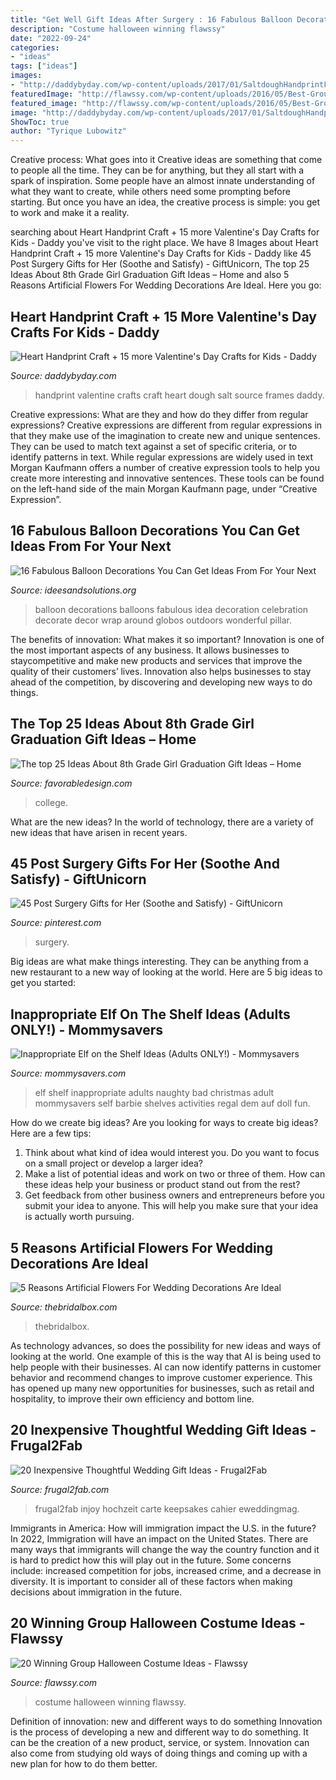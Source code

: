 ```yaml
---
title: "Get Well Gift Ideas After Surgery : 16 Fabulous Balloon Decorations You Can Get Ideas From For Your Next"
description: "Costume halloween winning flawssy"
date: "2022-09-24"
categories:
- "ideas"
tags: ["ideas"]
images:
- "http://daddybyday.com/wp-content/uploads/2017/01/SaltdoughHandprintFrames.jpg"
featuredImage: "http://flawssy.com/wp-content/uploads/2016/05/Best-Group-Halloween-Costume-Eve.jpg"
featured_image: "http://flawssy.com/wp-content/uploads/2016/05/Best-Group-Halloween-Costume-Eve.jpg"
image: "http://daddybyday.com/wp-content/uploads/2017/01/SaltdoughHandprintFrames.jpg"
ShowToc: true
author: "Tyrique Lubowitz"
---
```



Creative process: What goes into it
Creative ideas are something that come to people all the time. They can be for anything, but they all start with a spark of inspiration. Some people have an almost innate understanding of what they want to create, while others need some prompting before starting. But once you have an idea, the creative process is simple: you get to work and make it a reality.

	

		
searching about Heart Handprint Craft + 15 more Valentine&#039;s Day Crafts for Kids - Daddy you've visit to the right place. We have 8 Images about Heart Handprint Craft + 15 more Valentine&#039;s Day Crafts for Kids - Daddy like 45 Post Surgery Gifts for Her (Soothe and Satisfy) - GiftUnicorn, The top 25 Ideas About 8th Grade Girl Graduation Gift Ideas – Home and also 5 Reasons Artificial Flowers For Wedding Decorations Are Ideal. Here you go:
		
    
## Heart Handprint Craft + 15 More Valentine&#039;s Day Crafts For Kids - Daddy

<img loading=lazy src="http://daddybyday.com/wp-content/uploads/2017/01/SaltdoughHandprintFrames.jpg" onerror="this.onerror=null;this.src='https://tse1.mm.bing.net/th?id=OIP.T5F9zPZFTzBYBw-Ctbo_QAHaMs&amp;pid=15.1';" alt="Heart Handprint Craft + 15 more Valentine&#039;s Day Crafts for Kids - Daddy">

_Source: daddybyday.com_

>handprint valentine crafts craft heart dough salt source frames daddy. 

	

Creative expressions: What are they and how do they differ from regular expressions?
Creative expressions are different from regular expressions in that they make use of the imagination to create new and unique sentences. They can be used to match text against a set of specific criteria, or to identify patterns in text.
While regular expressions are widely used in text Morgan Kaufmann offers a number of creative expression tools to help you create more interesting and innovative sentences. These tools can be found on the left-hand side of the main Morgan Kaufmann page, under “Creative Expression”.

    
## 16 Fabulous Balloon Decorations You Can Get Ideas From For Your Next

<img loading=lazy src="https://1.bp.blogspot.com/-x2_-nL3yxHk/VtCl2AT8IEI/AAAAAAAAH2c/eL4IKMVMKBE/s1600/20-Fabulous-Balloon-Decorations-You-Can-Get-Ideas-From-For-Your-Next-Celebration-19-630x707.jpg" onerror="this.onerror=null;this.src='https://tse1.mm.bing.net/th?id=OIP.p6cf2HvR_QdmRFdDUvaYvwHaIT&amp;pid=15.1';" alt="16 Fabulous Balloon Decorations You Can Get Ideas From For Your Next">

_Source: ideesandsolutions.org_

>balloon decorations balloons fabulous idea decoration celebration decorate decor wrap around globos outdoors wonderful pillar. 

	

The benefits of innovation: What makes it so important?
Innovation is one of the most important aspects of any business. It allows businesses to staycompetitive and make new products and services that improve the quality of their customers’ lives. Innovation also helps businesses to stay ahead of the competition, by discovering and developing new ways to do things.

    
## The Top 25 Ideas About 8th Grade Girl Graduation Gift Ideas – Home

<img loading=lazy src="https://favorabledesign.com/wp-content/uploads/2020/02/8th-grade-girl-graduation-gift-ideas-unique-graduation-decals-great-party-decorations-and-graduation-of-8th-grade-girl-graduation-gift-ideas.jpg" onerror="this.onerror=null;this.src='https://tse4.mm.bing.net/th?id=OIP._hzl88WdI9WBPK_uAxx1rwHaLG&amp;pid=15.1';" alt="The top 25 Ideas About 8th Grade Girl Graduation Gift Ideas – Home">

_Source: favorabledesign.com_

>college. 

	

What are the new ideas?
In the world of technology, there are a variety of new ideas that have arisen in recent years.

    
## 45 Post Surgery Gifts For Her (Soothe And Satisfy) - GiftUnicorn

<img loading=lazy src="https://i.pinimg.com/736x/bc/43/22/bc4322c42709c14c0f96ccdded6a83f6.jpg" onerror="this.onerror=null;this.src='https://tse2.mm.bing.net/th?id=OIP.QQMKBnWpihHb2kgD6ZYc_gHaLG&amp;pid=15.1';" alt="45 Post Surgery Gifts for Her (Soothe and Satisfy) - GiftUnicorn">

_Source: pinterest.com_

>surgery. 

	

Big ideas are what make things interesting. They can be anything from a new restaurant to a new way of looking at the world. Here are 5 big ideas to get you started: 

    
## Inappropriate Elf On The Shelf Ideas (Adults ONLY!) - Mommysavers

<img loading=lazy src="https://mommysavers.com/wp-content/uploads/2014/12/Inappropriate-Elf-on-the-Shelf-Ideas.jpg" onerror="this.onerror=null;this.src='https://tse2.mm.bing.net/th?id=OIP.0hz15jE1gn_z63RFujZPgwHaJq&amp;pid=15.1';" alt="Inappropriate Elf on the Shelf Ideas (Adults ONLY!) - Mommysavers">

_Source: mommysavers.com_

>elf shelf inappropriate adults naughty bad christmas adult mommysavers self barbie shelves activities regal dem auf doll fun. 

	

How do we create big ideas?
Are you looking for ways to create big ideas? Here are a few tips:
1. Think about what kind of idea would interest you. Do you want to focus on a small project or develop a larger idea?
2. Make a list of potential ideas and work on two or three of them. How can these ideas help your business or product stand out from the rest?
3. Get feedback from other business owners and entrepreneurs before you submit your idea to anyone. This will help you make sure that your idea is actually worth pursuing.

    
## 5 Reasons Artificial Flowers For Wedding Decorations Are Ideal

<img loading=lazy src="https://cdn2.thebridalbox.com/wp-content/uploads/2015/10/Artificial-Flowers-For-Wedding-Decorations-as-they-can-be-real.jpg" onerror="this.onerror=null;this.src='https://tse2.mm.bing.net/th?id=OIP.2dZayY_IJSuglU1ihUymlAHaJi&amp;pid=15.1';" alt="5 Reasons Artificial Flowers For Wedding Decorations Are Ideal">

_Source: thebridalbox.com_

>thebridalbox. 

	

As technology advances, so does the possibility for new ideas and ways of looking at the world. One example of this is the way that AI is being used to help people with their businesses. AI can now identify patterns in customer behavior and recommend changes to improve customer experience. This has opened up many new opportunities for businesses, such as retail and hospitality, to improve their own efficiency and bottom line.

    
## 20 Inexpensive Thoughtful Wedding Gift Ideas - Frugal2Fab

<img loading=lazy src="https://i1.wp.com/s-media-cache-ak0.pinimg.com/736x/73/cf/84/73cf84e74b3aec60e0895421511e5b4a.jpg?w=1170&amp;ssl=1" onerror="this.onerror=null;this.src='https://tse4.mm.bing.net/th?id=OIP.LdsOUr-KrdTR2NQHJZFjkAAAAA&amp;pid=15.1';" alt="20 Inexpensive Thoughtful Wedding Gift Ideas - Frugal2Fab">

_Source: frugal2fab.com_

>frugal2fab injoy hochzeit carte keepsakes cahier eweddingmag. 

	

Immigrants in America: How will immigration impact the U.S. in the future?
In 2022, Immigration will have an impact on the United States. There are many ways that immigrants will change the way the country function and it is hard to predict how this will play out in the future. Some concerns include: increased competition for jobs, increased crime, and a decrease in diversity. It is important to consider all of these factors when making decisions about immigration in the future.

    
## 20 Winning Group Halloween Costume Ideas - Flawssy

<img loading=lazy src="http://flawssy.com/wp-content/uploads/2016/05/Best-Group-Halloween-Costume-Eve.jpg" onerror="this.onerror=null;this.src='https://tse2.mm.bing.net/th?id=OIP.tGAhY431XzSSREBI_TFqAQHaJ4&amp;pid=15.1';" alt="20 Winning Group Halloween Costume Ideas - Flawssy">

_Source: flawssy.com_

>costume halloween winning flawssy. 

	

Definition of innovation: new and different ways to do something
Innovation is the process of developing a new and different way to do something. It can be the creation of a new product, service, or system. Innovation can also come from studying old ways of doing things and coming up with a new plan for how to do them better.

